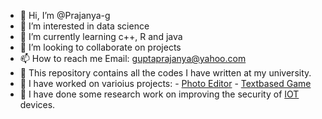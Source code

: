 - 👋 Hi, I’m @Prajanya-g
- 👀 I’m interested in data science
- 🌱 I’m currently learning c++, R and java 
- 💞️ I’m looking to collaborate on projects
- 📫 How to reach me Email: guptaprajanya@yahoo.com 
- 🏫 This repository contains all the codes I have written at my university.
- 💪 I have worked on varioius projects:
      - [Photo Editor](https://github.com/Prajanya-g/Prajanya-g/tree/main/PhotoEditor(Year1))
      - [Textbased Game](https://github.com/Prajanya-g/Prajanya-g/tree/main/project%201%20year%201)
- 🧪 I have done some research work on improving the security of [IOT](https://github.com/Prajanya-g/Prajanya-g/tree/main/IoT%20Research) devices. 
<!---
Prajanya-g/Prajanya-g is a ✨ special ✨ repository because its `README.md` (this file) appears on your GitHub profile.
You can click the Preview link to take a look at your changes.
--->
